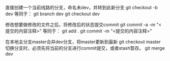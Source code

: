 直接创建一个当前线路的分支，命名未dev，并转到此新分支
	git checkout -b dev
		等同于：
			git branch dev
			git checkout dev

修改想要做修改的文件之后，将修改后的状态提交commit
	git commit -a -m "<提交的内容注释>"
		等同于：
			git add .
			git commit -m "<提交的内容注释>"


在本地主分支master合并dev分支，将master更新到最新
	git checkout master
		切换分支时，必须先将当前的分支进行commit提交，或者stash暂存。
	git merge dev
